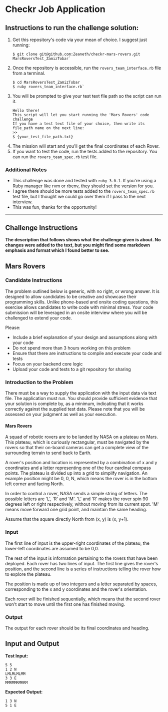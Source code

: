 # Checkr Job Application
## Instructions to run the challenge solution:
1. Get this repository's code via your mean of choice. I suggest just running:
    ```shell
    $ git clone git@github.com:Zeaneth/checkr-mars-rovers.git MarsRoversTest_ZamizTobar`
    ```
2. Once the repository is accessible, run the `rovers_team_interface.rb` file from a terminal.
    ```shell
    $ cd MarsRoversTest_ZamizTobar
    $ ruby rovers_team_interface.rb`
    ```
3. You will be prompted to give your test text file path so the script can run it.
    ```shell
    Hello there!
    This script will let you start running the 'Mars Rovers' code challenge
    If you have a test text file of your choice, then write its file_path name on the next line:
    >>
    $ {your_test_file_path.txt}
    ```
4. The mission will start and you'll get the final coordinates of each Rover.
5. If you want to test the code, run the tests added to the repository. You can run the `rovers_team_spec.rb` test file.

### Additional Notes
- This challenge was done and tested with `ruby 3.0.1`. If you're using a Ruby manager like rvm or rbenv, they should set the version for you.
- I agree there should be more tests added to the `rovers_team_spec.rb` test file, but I thought we could go over them if I pass to the next interview.
- This was fun, thanks for the opportunity!
---
## Challenge Instructions
  **The description that follows shows what the challenge given is about. No changes were added to the text, but you might find some markdown emphasis and format which I found better to see.**
## Mars Rovers
### Candidate Instructions
The problem outlined below is generic, with no right, or wrong answer. It is designed to allow candidates to be creative and showcase their programming skills. Unlike phone-based and onsite coding questions, this exercise allows candidates to write code with minimal stress. Your code submission will be leveraged in an onsite interview where you will be challenged to extend your code.

Please:
- Include a brief explanation of your design and assumptions along with your code
- Do not spend more than 3 hours working on this problem
- Ensure that there are instructions to compile and execute your code and tests
- Focus on your backend core logic
- Upload your code and tests to a git repository for sharing

### Introduction to the Problem
There must be a way to supply the application with the input data via text file. The application must run. You should provide sufficient evidence that your solution is complete by, as a minimum, indicating that it works correctly against the supplied test data. Please note that you will be assessed on your judgment as well as your execution.
#### Mars Rovers
A squad of robotic rovers are to be landed by NASA on a plateau on Mars. This plateau, which is curiously rectangular, must be navigated by the rovers so that their on-board cameras can get a complete view of the surrounding terrain to send back to Earth.

A rover's position and location is represented by a combination of x and y coordinates and a letter representing one of the four cardinal compass points. The plateau is divided up into a grid to simplify navigation. An example position might be 0, 0, N, which means the rover is in the bottom left corner and facing North.

In order to control a rover, NASA sends a simple string of letters. The possible letters are 'L', 'R' and 'M'. 'L' and 'R' makes the rover spin 90 degrees left or right respectively, without moving from its current spot. 'M' means move forward one grid point, and maintain the same heading.

Assume that the square directly North from (x, y) is (x, y+1).
### Input
The first line of input is the upper-right coordinates of the plateau, the lower-left coordinates are assumed to be 0,0.

The rest of the input is information pertaining to the rovers that have been deployed. Each rover has two lines of input. The first line gives the rover's position, and the second line is a series of instructions telling the rover how to explore the plateau.

The position is made up of two integers and a letter separated by spaces, corresponding to the x and y coordinates and the rover's orientation.

Each rover will be finished sequentially, which means that the second rover won't start to move until the first one has finished moving.
### Output
The output for each rover should be its final coordinates and heading.

## Input and Output
**Test Input:**
```
5 5
1 2 N
LMLMLMLMM
3 3 E
MMRMMRMRRM
```

**Expected Output:**
```
1 3 N
5 1 E
```
